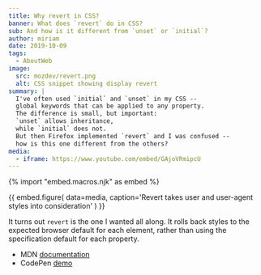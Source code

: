 ```yaml
---
title: Why revert in CSS?
banner: What does `revert` do in CSS?
sub: And how is it different from `unset` or `initial`?
author: miriam
date: 2019-10-09
tags:
  - AboutWeb
image:
  src: mozdev/revert.png
  alt: CSS snippet showing display revert
summary: |
  I've often used `initial` and `unset` in my CSS --
  global keywords that can be applied to any property.
  The difference is small, but important:
  `unset` allows inheritance,
  while `initial` does not.
  But then Firefox implemented `revert` and I was confused --
  how is this one different from the others?
media:
  - iframe: https://www.youtube.com/embed/GAjoVRmipcU
---
```


{% import "embed.macros.njk" as embed %}

{{ embed.figure(
  data=media,
  caption='Revert takes user and user-agent styles into consideration'
) }}

It turns out `revert` is the one I wanted all along.
It rolls back styles to the expected browser default for each element,
rather than using the specification default for each property.

- MDN [documentation](https://developer.mozilla.org/en-US/docs/Web/CSS/revert)
- CodePen [demo](https://codepen.io/mirisuzanne/pen/WVjNZP)
